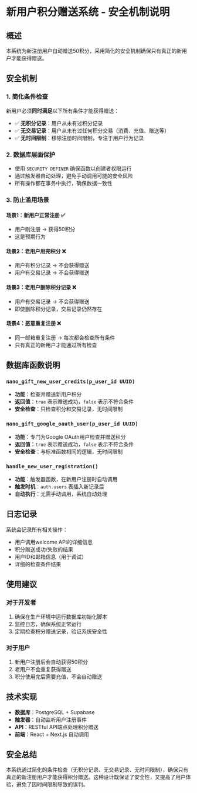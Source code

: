 # 新用户积分赠送系统 - 安全机制说明

## 概述
本系统为新注册用户自动赠送50积分，采用简化的安全机制确保只有真正的新用户才能获得赠送。

## 安全机制

### 1. 简化条件检查
新用户必须**同时满足**以下所有条件才能获得赠送：

- ✅ **无积分记录**：用户从未有过积分记录
- ✅ **无交易记录**：用户从未有过任何积分交易（消费、充值、赠送等）
- ✅ **无时间限制**：移除注册时间限制，专注于用户行为记录

### 2. 数据库层面保护
- 使用 `SECURITY DEFINER` 确保函数以创建者权限运行
- 通过触发器自动处理，避免手动调用可能的安全风险
- 所有操作都在事务中执行，确保数据一致性

### 3. 防止滥用场景

#### 场景1：新用户正常注册 ✅
- 用户刚注册 → 获得50积分
- 这是预期行为

#### 场景2：老用户用完积分 ❌
- 用户有积分记录 → 不会获得赠送
- 用户有交易记录 → 不会获得赠送

#### 场景3：老用户删除积分记录 ❌
- 用户有交易记录 → 不会获得赠送
- 即使删除积分记录，交易记录仍然存在

#### 场景4：恶意重复注册 ❌
- 同一邮箱重复注册 → 每次都会检查所有条件
- 只有真正的新用户才能通过所有检查

## 数据库函数说明

### `nano_gift_new_user_credits(p_user_id UUID)`
- **功能**：检查并赠送新用户积分
- **返回值**：`true` 表示赠送成功，`false` 表示不符合条件
- **安全检查**：只检查积分和交易记录，无时间限制

### `nano_gift_google_oauth_user(p_user_id UUID)`
- **功能**：专门为Google OAuth用户检查并赠送积分
- **返回值**：`true` 表示赠送成功，`false` 表示不符合条件
- **安全检查**：与标准函数相同的逻辑，无时间限制

### `handle_new_user_registration()`
- **功能**：触发器函数，在新用户注册时自动调用
- **触发时机**：`auth.users` 表插入新记录后
- **自动执行**：无需手动调用，系统自动处理

## 日志记录
系统会记录所有相关操作：
- 用户调用welcome API的详细信息
- 积分赠送成功/失败的结果
- 用户ID和邮箱信息（用于调试）
- 详细的检查条件结果

## 使用建议

### 对于开发者
1. 确保在生产环境中运行数据库初始化脚本
2. 监控日志，确保系统正常运行
3. 定期检查积分赠送记录，验证系统安全性

### 对于用户
1. 新用户注册后会自动获得50积分
2. 老用户不会重复获得赠送
3. 积分使用完后需要充值，不会自动赠送

## 技术实现
- **数据库**：PostgreSQL + Supabase
- **触发器**：自动监听用户注册事件
- **API**：RESTful API端点处理积分赠送
- **前端**：React + Next.js 自动调用

## 安全总结
本系统通过简化的条件检查（无积分记录、无交易记录、无时间限制），确保只有真正的新注册用户才能获得积分赠送。这种设计既保证了安全性，又提高了用户体验，避免了因时间限制导致的误判。
